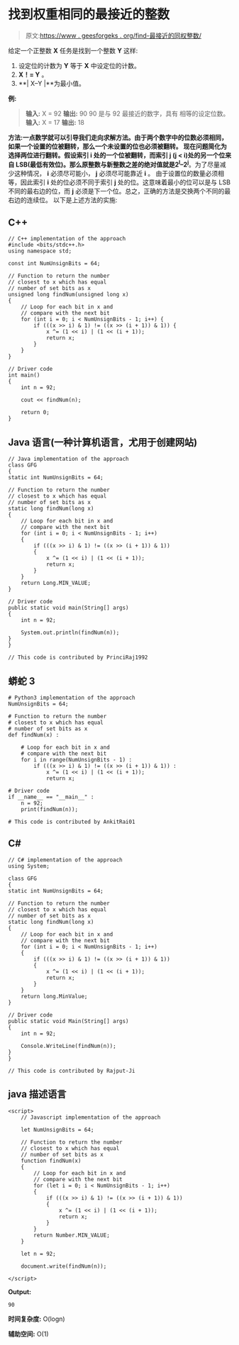 # 找到权重相同的最接近的整数

> 原文:[https://www . geesforgeks . org/find-最接近的同权整数/](https://www.geeksforgeeks.org/find-closest-integer-with-the-same-weight/)

给定一个正整数 **X** 任务是找到一个整数 **Y** 这样:

1.  设定位的计数为 **Y** 等于 **X** 中设定位的计数。
2.  **X！= Y** 。
3.  **| X–Y |**为最小值。

**例:**

> **输入:** X = 92
> **输出:** 90
> 90 是与 92 最接近的数字，具有
> 相等的设定位数。
> **输入:** X = 17
> **输出:** 18

**方法:**一点数学就可以引导我们走向求解方法。由于两个数字中的位数必须相同，如果一个设置的位被翻转，那么一个未设置的位也必须被翻转。
现在问题简化为选择两位进行翻转。假设索引 **i** 处的一个位被翻转，而索引 **j** (j < i)处的另一个位来自 LSB(最低有效位)。那么原整数与新整数之差的绝对值就是**2<sup>I</sup>–2<sup>j</sup>**。为了尽量减少这种情况， **i** 必须尽可能小， **j** 必须尽可能靠近 **i** 。
由于设置位的数量必须相等，因此索引 **i** 处的位必须不同于索引 **j** 处的位。这意味着最小的位可以是与 LSB 不同的最右边的位，而 **j** 必须是下一个位。总之，正确的方法是交换两个不同的最右边的连续位。
以下是上述方法的实施:

## C++

```
// C++ implementation of the approach
#include <bits/stdc++.h>
using namespace std;

const int NumUnsignBits = 64;

// Function to return the number
// closest to x which has equal
// number of set bits as x
unsigned long findNum(unsigned long x)
{
    // Loop for each bit in x and
    // compare with the next bit
    for (int i = 0; i < NumUnsignBits - 1; i++) {
        if (((x >> i) & 1) != ((x >> (i + 1)) & 1)) {
            x ^= (1 << i) | (1 << (i + 1));
            return x;
        }
    }
}

// Driver code
int main()
{
    int n = 92;

    cout << findNum(n);

    return 0;
}
```

## Java 语言(一种计算机语言，尤用于创建网站)

```
// Java implementation of the approach
class GFG
{
static int NumUnsignBits = 64;

// Function to return the number
// closest to x which has equal
// number of set bits as x
static long findNum(long x)
{
    // Loop for each bit in x and
    // compare with the next bit
    for (int i = 0; i < NumUnsignBits - 1; i++)
    {
        if (((x >> i) & 1) != ((x >> (i + 1)) & 1))
        {
            x ^= (1 << i) | (1 << (i + 1));
            return x;
        }
    }
    return Long.MIN_VALUE;
}

// Driver code
public static void main(String[] args)
{
    int n = 92;

    System.out.println(findNum(n));
}
}

// This code is contributed by PrinciRaj1992
```

## 蟒蛇 3

```
# Python3 implementation of the approach
NumUnsignBits = 64;

# Function to return the number
# closest to x which has equal
# number of set bits as x
def findNum(x) :

    # Loop for each bit in x and
    # compare with the next bit
    for i in range(NumUnsignBits - 1) :
        if (((x >> i) & 1) != ((x >> (i + 1)) & 1)) :
            x ^= (1 << i) | (1 << (i + 1));
            return x;

# Driver code
if __name__ == "__main__" :
    n = 92;
    print(findNum(n));

# This code is contributed by AnkitRai01
```

## C#

```
// C# implementation of the approach
using System;

class GFG
{
static int NumUnsignBits = 64;

// Function to return the number
// closest to x which has equal
// number of set bits as x
static long findNum(long x)
{
    // Loop for each bit in x and
    // compare with the next bit
    for (int i = 0; i < NumUnsignBits - 1; i++)
    {
        if (((x >> i) & 1) != ((x >> (i + 1)) & 1))
        {
            x ^= (1 << i) | (1 << (i + 1));
            return x;
        }
    }
    return long.MinValue;
}

// Driver code
public static void Main(String[] args)
{
    int n = 92;

    Console.WriteLine(findNum(n));
}
}

// This code is contributed by Rajput-Ji
```

## java 描述语言

```
<script>
    // Javascript implementation of the approach

    let NumUnsignBits = 64;

    // Function to return the number
    // closest to x which has equal
    // number of set bits as x
    function findNum(x)
    {
        // Loop for each bit in x and
        // compare with the next bit
        for (let i = 0; i < NumUnsignBits - 1; i++)
        {
            if (((x >> i) & 1) != ((x >> (i + 1)) & 1))
            {
                x ^= (1 << i) | (1 << (i + 1));
                return x;
            }
        }
        return Number.MIN_VALUE;
    }

    let n = 92;

    document.write(findNum(n));

</script>
```

**Output:** 

```
90
```

**时间复杂度:** O(logn)

**辅助空间:** O(1)